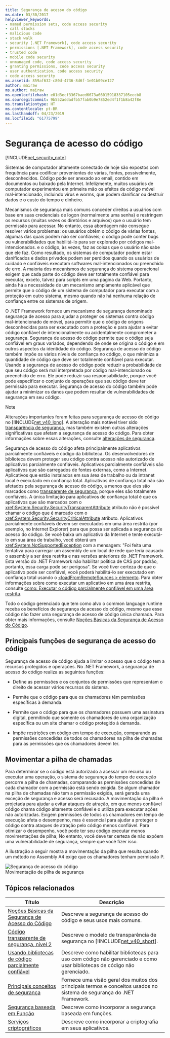 ```yaml
---
title: Segurança de acesso do código
ms.date: 03/30/2017
helpviewer_keywords:
- named permission sets, code access security
- call stacks
- malicious code
- stack walk
- security [.NET Framework], code access security
- permissions [.NET Framework], code access security
- trusted code
- mobile code security
- unmanaged code, code access security
- granting permissions, code access security
- user authentication, code access security
- code access security
ms.assetid: 859af632-c80d-4736-8d6f-1e01b09ce127
author: mairaw
ms.author: mairaw
ms.openlocfilehash: e01d3ecf3367baed6673a66015918337105eecb8
ms.sourcegitcommit: 9b552addadfb57fab0b9e7852ed4f1f1b8a42f8e
ms.translationtype: HT
ms.contentlocale: pt-BR
ms.lasthandoff: 04/23/2019
ms.locfileid: "61775799"
---
```

# <a name="code-access-security"></a>Segurança de acesso do código
[!INCLUDE[net_security_note](../../../includes/net-security-note-md.md)]  
  
 Sistemas de computador altamente conectado de hoje são expostos com frequência para codificar provenientes de várias, fontes, possivelmente, desconhecidos. Código pode ser anexado ao email, contido em documentos ou baixado pela Internet. Infelizmente, muitos usuários de computador experimentou em primeira mão os efeitos de código móvel mal-intencionado, incluindo vírus e worms, que podem danificar ou destruir dados e o custo do tempo e dinheiro.  
  
 Mecanismos de segurança mais comuns conceder direitos a usuários com base em suas credenciais de logon (normalmente uma senha) e restringem os recursos (muitas vezes os diretórios e arquivos) que o usuário tem permissão para acessar. No entanto, essa abordagem não consegue resolver vários problemas: os usuários obtêm o código de várias fontes, algumas das quais podem não ser confiáveis; o código pode conter bugs ou vulnerabilidades que habilitá-lo para ser explorado por códigos mal-intencionados. e o código, às vezes, faz as coisas que o usuário não sabe que ele faz. Como resultado, os sistemas de computador podem estar danificados e dados privados podem ser perdidos quando os usuários de cuidado e confiáveis executam softwares mal-intencionados ou preenchido de erro. A maioria dos mecanismos de segurança do sistema operacional exigem que cada parte do código deve ser totalmente confiável para executar, exceto, talvez para scripts em uma página da Web. Portanto, ainda há a necessidade de um mecanismo amplamente aplicável que permite que o código de um sistema de computador para executar com a proteção em outro sistema, mesmo quando não há nenhuma relação de confiança entre os sistemas de origem.  
  
 O .NET Framework fornece um mecanismo de segurança denominado segurança de acesso para ajudar a proteger os sistemas contra código mal-intencionado de móvel, para permitir que o código de origens desconhecidas para ser executado com a proteção e para ajudar a evitar código confiável de intencionalmente ou acidentalmente comprometer a segurança. Segurança de acesso do código permite que o código seja confiável em graus variados, dependendo de onde se origina o código e em outros aspectos da identidade do código. Segurança de acesso do código também impõe os vários níveis de confiança no código, o que minimiza a quantidade de código que deve ser totalmente confiável para executar. Usando a segurança de acesso do código pode reduzir a probabilidade de que seu código será mal interpretada por código mal-intencionado ou preenchido de erro. Ele pode reduzir sua responsabilidade, porque você pode especificar o conjunto de operações que seu código deve ter permissão para executar. Segurança de acesso do código também pode ajudar a minimizar os danos que podem resultar de vulnerabilidades de segurança em seu código.  
  
> [!NOTE]
>  Alterações importantes foram feitas para segurança de acesso do código no [!INCLUDE[net_v40_long](../../../includes/net-v40-long-md.md)]. A alteração mais notável tiver sido [transparência de segurança](../../../docs/framework/misc/security-transparent-code.md), mas também existem outras alterações significativas que afetam a segurança de acesso do código. Para obter informações sobre essas alterações, consulte [alterações de segurança](../../../docs/framework/security/security-changes.md).  
  
 Segurança de acesso do código afeta principalmente aplicativos parcialmente confiáveis e código da biblioteca. Os desenvolvedores de biblioteca devem proteger seu código contra acesso não autorizado de aplicativos parcialmente confiáveis. Aplicativos parcialmente confiáveis são aplicativos que são carregados de fontes externas, como a Internet. Aplicativos que estão instalados em sua área de trabalho ou da intranet local é executado em confiança total. Aplicativos de confiança total não são afetados pela segurança de acesso do código, a menos que eles são marcados como [transparente de segurança](../../../docs/framework/misc/security-transparent-code.md), porque eles são totalmente confiáveis. A única limitação para aplicativos de confiança total é que os aplicativos que são marcados com o <xref:System.Security.SecurityTransparentAttribute> atributo não é possível chamar o código que é marcado com o <xref:System.Security.SecurityCriticalAttribute> atributo. Aplicativos parcialmente confiáveis devem ser executados em uma área restrita (por exemplo, no Internet Explorer) para que possa ser aplicada a segurança de acesso do código. Se você baixa um aplicativo da Internet e tente executá-lo em sua área de trabalho, você obterá um <xref:System.NotSupportedException> com a mensagem: "Foi feita uma tentativa para carregar um assembly de um local de rede que teria causado o assembly a ser área restrita e nas versões anteriores do .NET Framework. Esta versão do .NET Framework não habilitar política de CAS por padrão, portanto, essa carga pode ser perigosa". Se você tiver certeza de que o aplicativo pode ser confiável, você poderá habilitá-lo ser executado em confiança total usando o [ \<loadFromRemoteSources > elemento](../../../docs/framework/configure-apps/file-schema/runtime/loadfromremotesources-element.md). Para obter informações sobre como executar um aplicativo em uma área restrita, consulte [como: Executar o código parcialmente confiável em uma área restrita](../../../docs/framework/misc/how-to-run-partially-trusted-code-in-a-sandbox.md).  
  
 Todo o código gerenciado que tem como alvo o common language runtime receba os benefícios de segurança de acesso do código, mesmo que esse código não fazer uma segurança de acesso de código única chamada. Para obter mais informações, consulte [Noções Básicas da Segurança de Acesso do Código](../../../docs/framework/misc/code-access-security-basics.md).  
  
<a name="key_functions"></a>   
## <a name="key-functions-of-code-access-security"></a>Principais funções de segurança de acesso do código  
 Segurança de acesso de código ajuda a limitar o acesso que o código tem a recursos protegidos e operações. No .NET Framework, a segurança de acesso do código realiza as seguintes funções:  
  
- Define as permissões e os conjuntos de permissões que representam o direito de acessar vários recursos do sistema.  
  
- Permite que o código para que os chamadores têm permissões específicas à demanda.  
  
- Permite que o código para que os chamadores possuem uma assinatura digital, permitindo que somente os chamadores de uma organização específica ou um site chamar o código protegido à demanda.  
  
- Impõe restrições em código em tempo de execução, comparando as permissões concedidas de todos os chamadores na pilha de chamadas para as permissões que os chamadores devem ter.  
  
<a name="walking_the_call_stack"></a>   
## <a name="walking-the-call-stack"></a>Movimentar a pilha de chamadas  
 Para determinar se o código está autorizado a acessar um recurso ou executar uma operação, o sistema de segurança do tempo de execução percorre a pilha de chamadas, comparando as permissões concedidas de cada chamador com a permissão está sendo exigida. Se algum chamador na pilha de chamadas não tem a permissão exigida, será gerada uma exceção de segurança e acesso será recusado. A movimentação da pilha é projetada para ajudar a evitar ataques de atração, em que menos confiável código chama código altamente confiável e o utiliza para executar ações não autorizadas. Exigem permissões de todos os chamadores em tempo de execução afeta o desempenho, mas é essencial para ajudar a proteger o código contra ataques de atração pelo código menos confiável. Para otimizar o desempenho, você pode ter seu código executar menos movimentações de pilha; No entanto, você deve ter certeza de não expõem uma vulnerabilidade de segurança, sempre que você fizer isso.  
  
 A ilustração a seguir mostra a movimentação da pilha que resulta quando um método no Assembly A4 exige que os chamadores tenham permissão P.  
  
 ![Segurança de acesso do código](../../../docs/framework/misc/media/slide-10a.gif "slide_10a")  
Movimentação de pilha de segurança  
  
<a name="related_topics"></a>   
## <a name="related-topics"></a>Tópicos relacionados  
  
|Título|Descrição|  
|-----------|-----------------|  
|[Noções Básicas da Segurança de Acesso do Código](../../../docs/framework/misc/code-access-security-basics.md)|Descreve a segurança de acesso do código e seus usos mais comuns.|  
|[Código transparente de segurança, nível 2](../../../docs/framework/misc/security-transparent-code-level-2.md)|Descreve o modelo de transparência de segurança no [!INCLUDE[net_v40_short](../../../includes/net-v40-short-md.md)].|  
|[Usando bibliotecas de código parcialmente confiável](../../../docs/framework/misc/using-libraries-from-partially-trusted-code.md)|Descreve como habilitar bibliotecas para uso com código não gerenciado e como usar bibliotecas de código não gerenciado.|  
|[Principais conceitos de segurança](../../../docs/standard/security/key-security-concepts.md)|Fornece uma visão geral dos muitos dos principais termos e conceitos usados no sistema de segurança do .NET Framework.|  
|[Segurança baseada em Função](../../../docs/standard/security/role-based-security.md)|Descreve como incorporar a segurança baseada em funções.|  
|[Serviços criptográficos](../../../docs/standard/security/cryptographic-services.md)|Descreve como incorporar a criptografia em seus aplicativos.|
